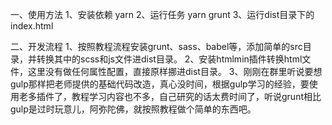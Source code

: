 一、使用方法
1、安装依赖 yarn
2、运行任务 yarn grunt
3、运行dist目录下的index.html


二、开发流程
1、按照教程流程安装grunt、sass、babel等，添加简单的src目录，并转换其中的scss和js文件进dist目录。
2、安装htmlmin插件转换html文件，这里没有做任何属性配置，直接原样挪进dist目录。
3、刚刚在群里听说要想gulp那样把老师提供的基础代码改造，真心没时间，根据gulp学习的经验，要使用老多插件了，教程学习内容也不多，自己研究的话太费时间了，听说grunt相比gulp是过时玩意儿，阿弥陀佛，就按照教程做个简单的东西吧。